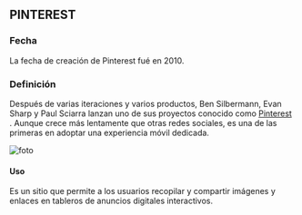 
## **PINTEREST**



### **Fecha**

La fecha de creación de Pinterest fué en 2010.

### **Definición**

Después de varias iteraciones y varios productos, Ben Silbermann, Evan Sharp y Paul Sciarra lanzan  uno de sus proyectos conocido como [Pinterest](https://www.pinterest.es) . Aunque crece más lentamente que otras redes sociales, es una de las primeras en adoptar una experiencia móvil dedicada.

![foto](https://github.com/RobertoNobleMaestro/SMX2-M8UF1A1-Pinterest-2010-TemaExpuesto-RobertoNobleMaestro/blob/main/unnamed.png)  
 
#### **Uso**

Es un sitio que permite a los usuarios recopilar y compartir imágenes y enlaces en tableros de anuncios digitales interactivos.


